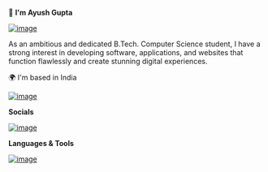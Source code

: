 👋 ****I'm Ayush Gupta****

[![image](https://github.com/Ayushgupta015/Ayushgupta015/assets/132714587/c98bb556-0403-4b46-a30e-8cf4cfe92b05)
](url)

As an ambitious and dedicated B.Tech. Computer Science student, I have a strong interest in developing software, applications, and websites that function flawlessly and create stunning digital experiences.

🌍 I'm based in India



[![image](https://github.com/Ayushgupta015/Ayushgupta015/assets/132714587/76f7b6d4-617d-4ed0-9bbd-9f18a17f2c52)
](url)


**Socials**

[![image](https://github.com/Ayushgupta015/Ayushgupta015/assets/132714587/91615669-0dfd-421d-9cb6-08fef3b8b9e5)
](www.linkedin.com/in/ayush-gupta-970801225)

**Languages & Tools**

[![image](https://github.com/Ayushgupta015/Ayushgupta015/assets/132714587/7e24acb8-28d9-4882-bed0-0cb41fa44a2d)
](url)

 
